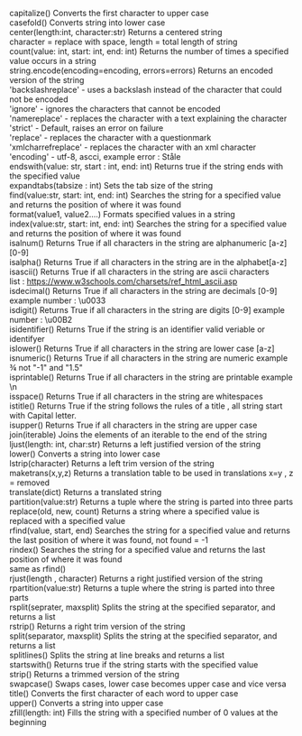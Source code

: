 capitalize()	Converts the first character to upper case  
casefold()	Converts string into lower case  
center(length:int, character:str)	Returns a centered string  
character = replace with space, length = total length of string  
count(value: int, start: int, end: int)	Returns the number of times a specified value occurs in a string  
string.encode(encoding=encoding, errors=errors)	Returns an encoded version of the string  
'backslashreplace'	- uses a backslash instead of the character that could not be encoded  
'ignore'	- ignores the characters that cannot be encoded  
'namereplace'	- replaces the character with a text explaining the character  
'strict'	- Default, raises an error on failure  
'replace'	- replaces the character with a questionmark  
'xmlcharrefreplace'	- replaces the character with an xml character  
'encoding' - utf-8, ascci, example error : Ståle  
endswith(value: str, start : int, end: int)	Returns true if the string ends with the specified value  
expandtabs(tabsize : int)	Sets the tab size of the string  
find(value:str, start: int, end: int)	Searches the string for a specified value and returns the position of where it was found  
format(value1, value2....)	Formats specified values in a string  
index(value:str, start: int, end: int)	Searches the string for a specified value and returns the position of where it was found  
isalnum()	Returns True if all characters in the string are alphanumeric [a-z][0-9]  
isalpha()	Returns True if all characters in the string are in the alphabet[a-z]  
isascii()	Returns True if all characters in the string are ascii characters  
list : https://www.w3schools.com/charsets/ref_html_ascii.asp  
isdecimal()	Returns True if all characters in the string are decimals [0-9] example number : \u0033  
isdigit()	Returns True if all characters in the string are digits [0-9] example number : \u00B2  
isidentifier()	Returns True if the string is an identifier valid veriable or identifyer  
islower()	Returns True if all characters in the string are lower case [a-z]  
isnumeric()	Returns True if all characters in the string are numeric example ¾ not "-1" and "1.5"  
isprintable()	Returns True if all characters in the string are printable  example \n  
isspace()	Returns True if all characters in the string are whitespaces  
istitle() 	Returns True if the string follows the rules of a title , all string start with Capital letter.  
isupper()	Returns True if all characters in the string are upper case  
join(iterable)	Joins the elements of an iterable to the end of the string  
ljust(length: int, char:str)	Returns a left justified version of the string  
lower()	Converts a string into lower case  
lstrip(character)	Returns a left trim version of the string  
maketrans(x,y,z)	Returns a translation table to be used in translations x=y , z = removed  
translate(dict)	Returns a translated string  
partition(value:str)	Returns a tuple where the string is parted into three parts  
replace(old, new, count)	Returns a string where a specified value is replaced with a specified value  
rfind(value, start, end)	Searches the string for a specified value and returns the last position of where it was found, not found = -1  
rindex()	Searches the string for a specified value and returns the last position of where it was found  
same as rfind()  
rjust(length , character)	Returns a right justified version of the string  
rpartition(value:str)	Returns a tuple where the string is parted into three parts  
rsplit(seprater, maxsplit)	Splits the string at the specified separator, and returns a list  
rstrip()	Returns a right trim version of the string  
split(separator, maxsplit)	Splits the string at the specified separator, and returns a list  
splitlines()	Splits the string at line breaks and returns a list  
startswith()	Returns true if the string starts with the specified value  
strip()	Returns a trimmed version of the string  
swapcase()	Swaps cases, lower case becomes upper case and vice versa  
title()	Converts the first character of each word to upper case  
upper()	Converts a string into upper case  
zfill(length: int)	Fills the string with a specified number of 0 values at the beginning
